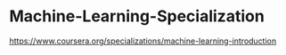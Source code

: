 # Machine-Learning-Specialization
https://www.coursera.org/specializations/machine-learning-introduction
